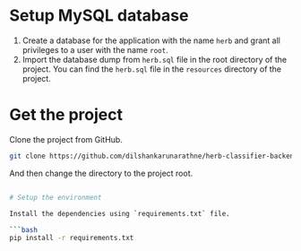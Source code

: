 # Setup MySQL database

1. Create a database for the application with the name `herb` and grant all privileges to a user with the name `root`.
2. Import the database dump from `herb.sql` file in the root directory of the project.
You can find the `herb.sql` file in the `resources` directory of the project.

# Get the project

Clone the project from GitHub.

```bash
git clone https://github.com/dilshankarunarathne/herb-classifier-backend.git
```

And then change the directory to the project root.

```bash

# Setup the environment

Install the dependencies using `requirements.txt` file.

```bash
pip install -r requirements.txt
```

